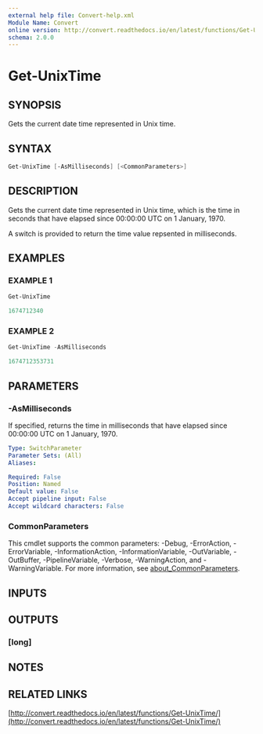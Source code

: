 ```yaml
---
external help file: Convert-help.xml
Module Name: Convert
online version: http://convert.readthedocs.io/en/latest/functions/Get-UnixTime/
schema: 2.0.0
---
```


# Get-UnixTime

## SYNOPSIS

Gets the current date time represented in Unix time.

## SYNTAX

```powershell
Get-UnixTime [-AsMilliseconds] [<CommonParameters>]
```

## DESCRIPTION

Gets the current date time represented in Unix time, which is the time in seconds that have elapsed since 00:00:00 UTC on
1 January, 1970.

A switch is provided to return the time value repsented in milliseconds.

## EXAMPLES

### EXAMPLE 1

```powershell
Get-UnixTime

1674712340
```

### EXAMPLE 2

```powershell
Get-UnixTime -AsMilliseconds

1674712353731
```

## PARAMETERS

### -AsMilliseconds

If specified, returns the time in milliseconds that have elapsed since 00:00:00 UTC on 1 January, 1970.

```yaml
Type: SwitchParameter
Parameter Sets: (All)
Aliases:

Required: False
Position: Named
Default value: False
Accept pipeline input: False
Accept wildcard characters: False
```

### CommonParameters

This cmdlet supports the common parameters: -Debug, -ErrorAction, -ErrorVariable, -InformationAction, -InformationVariable, -OutVariable, -OutBuffer, -PipelineVariable, -Verbose, -WarningAction, and -WarningVariable. For more information, see [about_CommonParameters](http://go.microsoft.com/fwlink/?LinkID=113216).

## INPUTS

## OUTPUTS

### [long]

## NOTES

## RELATED LINKS

[http://convert.readthedocs.io/en/latest/functions/Get-UnixTime/](http://convert.readthedocs.io/en/latest/functions/Get-UnixTime/)
